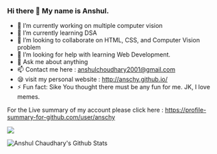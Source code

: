 ### Hi there 👋 My name is Anshul.


- 🔭 I’m currently working on multiple computer vision
- 🌱 I’m currently learning DSA
- 👯 I’m looking to collaborate on HTML, CSS, and Computer Vision problem
- 🤔 I’m looking for help with learning Web Development.
- 💬 Ask me about anything
- 📫 Contact me here : anshulchoudhary2001@gmail.com
- 😪 visit my personal website : http://anschy.github.io/
- ⚡ Fun fact: Sike You thought there must be any fun for me. JK, I love memes.

For the Live summary of my account please click here :
https://profile-summary-for-github.com/user/anschy

![](https://komarev.com/ghpvc/?username=anschy&color=green&style=flat-square)

<img align="left" alt="Anshul Chaudhary's Github Stats" src="https://github-readme-stats.vercel.app/api?username=anschy&show_icons=true&hide_border=true" />
